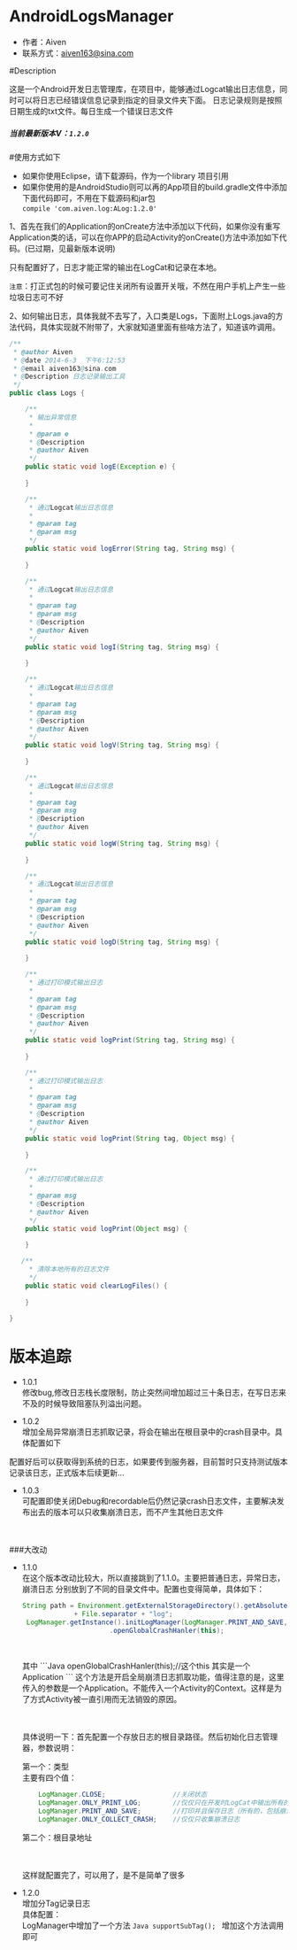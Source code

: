 # AndroidLogsManager

* 作者：Aiven <br/>
* 联系方式：aiven163@sina.com <br/>

#Description

这是一个Android开发日志管理库，在项目中，能够通过Logcat输出日志信息，同时可以将日志已经错误信息记录到指定的目录文件夹下面。
日志记录规则是按照日期生成的txt文件。每日生成一个错误日志文件<br/>

##### 当前最新版本V：`1.2.0`

#使用方式如下

* 如果你使用Eclipse，请下载源码，作为一个library 项目引用<br/>
* 如果你使用的是AndroidStudio则可以再的App项目的build.gradle文件中添加下面代码即可，不用在下载源码和jar包<br/>
    `compile 'com.aiven.log:ALog:1.2.0'`
    

1、首先在我们的Application的onCreate方法中添加以下代码，如果你没有重写Application类的话，可以在你APP的启动Activity的onCreate()方法中添加如下代码。(已过期，见最新版本说明)<br>


只有配置好了，日志才能正常的输出在LogCat和记录在本地。<br>

`注意`：打正式包的时候可要记住关闭所有设置开关哦，不然在用户手机上产生一些垃圾日志可不好<br>


2、如何输出日志，具体我就不去写了，入口类是Logs，下面附上Logs.java的方法代码，具体实现就不附带了，大家就知道里面有些啥方法了，知道该咋调用。

```Java
/**
 * @author Aiven
 * @date 2014-6-3  下午6:12:53
 * @email aiven163@sina.com
 * @Description 日志记录输出工具
 */
public class Logs {

    /**
     * 输出异常信息
     *
     * @param e
     * @Description
     * @author Aiven
     */
    public static void logE(Exception e) {
       
    }

    /**
     * 通过Logcat输出日志信息
     *
     * @param tag
     * @param msg
     */
    public static void logError(String tag, String msg) {
       
    }

    /**
     * 通过Logcat输出日志信息
     *
     * @param tag
     * @param msg
     * @Description
     * @author Aiven
     */
    public static void logI(String tag, String msg) {
       
    }

    /**
     * 通过Logcat输出日志信息
     *
     * @param tag
     * @param msg
     * @Description
     * @author Aiven
     */
    public static void logV(String tag, String msg) {
        
    }

    /**
     * 通过Logcat输出日志信息
     *
     * @param tag
     * @param msg
     * @Description
     * @author Aiven
     */
    public static void logW(String tag, String msg) {
        
    }

    /**
     * 通过Logcat输出日志信息
     *
     * @param tag
     * @param msg
     * @Description
     * @author Aiven
     */
    public static void logD(String tag, String msg) {
       
    }

    /**
     * 通过打印模式输出日志
     *
     * @param tag
     * @param msg
     * @Description
     * @author Aiven
     */
    public static void logPrint(String tag, String msg) {
        
    }

    /**
     * 通过打印模式输出日志
     *
     * @param tag
     * @param msg
     * @Description
     * @author Aiven
     */
    public static void logPrint(String tag, Object msg) {
        
    }

    /**
     * 通过打印模式输出日志
     *
     * @param msg
     * @Description
     * @author Aiven
     */
    public static void logPrint(Object msg) {
       
    }

   /**
     * 清除本地所有的日志文件
     */
    public static void clearLogFiles() {
        
    }
    
}
```


# 版本追踪<br/>

 * 1.0.1 <br/>
   修改bug,修改日志栈长度限制，防止突然间增加超过三十条日志，在写日志来不及的时候导致阻塞队列溢出问题。
 
 * 1.0.2 <br/>
   增加全局异常崩溃日志抓取记录，将会在输出在根目录中的crash目录中。具体配置如下
   

  配置好后可以获取得到系统的日志，如果要传到服务器，目前暂时只支持测试版本记录该日志，正式版本后续更新...

 * 1.0.3 <br/>
   可配置即使关闭Debug和recordable后仍然记录crash日志文件，主要解决发布出去的版本可以只收集崩溃日志，而不产生其他日志文件 <br/>
    <br/><br/>


###大改动
    
 * 1.1.0 <br/>
    在这个版本改动比较大，所以直接跳到了1.1.0。主要把普通日志，异常日志，崩溃日志
分别放到了不同的目录文件中。配置也变得简单，具体如下：<br/>
   
   ```Java
   String path = Environment.getExternalStorageDirectory().getAbsolutePath() 
                + File.separator + "log";
    LogManager.getInstance().initLogManager(LogManager.PRINT_AND_SAVE, path)
                         .openGlobalCrashHanler(this);
        
     ```
     <br/>
     其中 
     ```Java 
        openGlobalCrashHanler(this);//这个this 其实是一个Application
     ```
     这个方法是开启全局崩溃日志抓取功能，值得注意的是，这里传入的参数是一个Application。不能传入一个Activity的Context。这样是为了方式Activity被一直引用而无法销毁的原因。
     <br/><br/><br/>
     
    具体说明一下：首先配置一个存放日志的根目录路径。然后初始化日志管理器，参数说明：<br/>
     
     第一个：类型<br/>
     主要有四个值：
      ```java
          LogManager.CLOSE;                 //关闭状态
          LogManager.ONLY_PRINT_LOG;        //仅仅只在开发时LogCat中输出所有的日志
          LogManager.PRINT_AND_SAVE;        //打印并且保存日志（所有的，包括崩溃）
          LogManager.ONLY_COLLECT_CRASH;    //仅仅只收集崩溃日志
     ```
         
     第二个：根目录地址<br/><br/><br/>
     
     
     这样就配置完了，可以用了，是不是简单了很多
     
     
 * 1.2.0 <br/>
       增加分Tag记录日志<br/>
       具体配置：<br/>
       LogManager中增加了一个方法
       ```Java
         supportSubTag();
       ```
       增加这个方法调用即可
     


